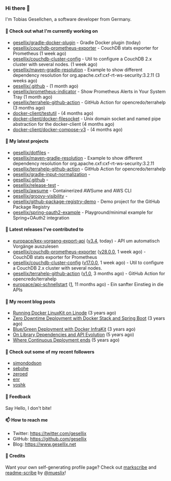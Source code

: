 ### Hi there 👋

I'm Tobias Gesellchen, a software developer from Germany.

#### 👷 Check out what I'm currently working on

- [gesellix/gradle-docker-plugin](https://github.com/gesellix/gradle-docker-plugin) - Gradle Docker plugin (today)
- [gesellix/couchdb-prometheus-exporter](https://github.com/gesellix/couchdb-prometheus-exporter) - CouchDB stats exporter for Prometheus (1 week ago)
- [gesellix/couchdb-cluster-config](https://github.com/gesellix/couchdb-cluster-config) - Util to configure a CouchDB 2.x cluster with several nodes. (1 week ago)
- [gesellix/maven-gradle-resolution](https://github.com/gesellix/maven-gradle-resolution) - Example to show different dependency resolution for org.apache.cxf:cxf-rt-ws-security:3.2.11 (3 weeks ago)
- [gesellix/.github](https://github.com/gesellix/.github) -  (1 month ago)
- [gesellix/prometheus-indicator](https://github.com/gesellix/prometheus-indicator) - Show Prometheus Alerts in Your System Tray (1 month ago)
- [gesellix/terrahelp-github-action](https://github.com/gesellix/terrahelp-github-action) - GitHub Action for opencredo/terrahelp (3 months ago)
- [docker-client/testutil](https://github.com/docker-client/testutil) -  (4 months ago)
- [docker-client/docker-filesocket](https://github.com/docker-client/docker-filesocket) - Unix domain socket and named pipe abstraction for the docker-client (4 months ago)
- [docker-client/docker-compose-v3](https://github.com/docker-client/docker-compose-v3) -  (4 months ago)

#### 🌱 My latest projects

- [gesellix/dotfiles](https://github.com/gesellix/dotfiles) - 
- [gesellix/maven-gradle-resolution](https://github.com/gesellix/maven-gradle-resolution) - Example to show different dependency resolution for org.apache.cxf:cxf-rt-ws-security:3.2.11
- [gesellix/terrahelp-github-action](https://github.com/gesellix/terrahelp-github-action) - GitHub Action for opencredo/terrahelp
- [gesellix/gradle-input-normalization](https://github.com/gesellix/gradle-input-normalization) - 
- [gesellix/.github](https://github.com/gesellix/.github) - 
- [gesellix/release-test](https://github.com/gesellix/release-test) - 
- [gesellix/awsume](https://github.com/gesellix/awsume) - Containerized AWSume and AWS CLI
- [gesellix/groovy-visibility](https://github.com/gesellix/groovy-visibility) - 
- [gesellix/github-package-registry-demo](https://github.com/gesellix/github-package-registry-demo) - Demo project for the GitHub Package Registry
- [gesellix/spring-oauth2-example](https://github.com/gesellix/spring-oauth2-example) - Playground/minimal example for Spring&#43;OAuth2 integration

#### 🔭 Latest releases I've contributed to

- [europace/kex-vorgang-export-api](https://github.com/europace/kex-vorgang-export-api) ([v3.4](https://github.com/europace/kex-vorgang-export-api/releases/tag/v3.4), today) - API um automatisch Vorgänge auszulesen
- [gesellix/couchdb-prometheus-exporter](https://github.com/gesellix/couchdb-prometheus-exporter) ([v28.0.0](https://github.com/gesellix/couchdb-prometheus-exporter/releases/tag/v28.0.0), 1 week ago) - CouchDB stats exporter for Prometheus
- [gesellix/couchdb-cluster-config](https://github.com/gesellix/couchdb-cluster-config) ([v17.0.0](https://github.com/gesellix/couchdb-cluster-config/releases/tag/v17.0.0), 1 week ago) - Util to configure a CouchDB 2.x cluster with several nodes.
- [gesellix/terrahelp-github-action](https://github.com/gesellix/terrahelp-github-action) ([v1.0](https://github.com/gesellix/terrahelp-github-action/releases/tag/v1.0), 3 months ago) - GitHub Action for opencredo/terrahelp
- [europace/api-schnellstart](https://github.com/europace/api-schnellstart) ([1](https://github.com/europace/api-schnellstart/releases/tag/1), 11 months ago) - Ein sanfter Einstieg in die APIs

#### 📜 My recent blog posts

- [Running Docker LinuxKit on Linode](https://www.gesellix.net/post/running-docker-linuxkit-on-linode/) (3 years ago)
- [Zero Downtime Deployment with Docker Stack and Spring Boot](https://www.gesellix.net/post/zero-downtime-deployment-with-docker-stack-and-spring-boot/) (3 years ago)
- [Blue/Green Deployment with Docker InfraKit](https://www.gesellix.net/post/blue-green-deployment-with-docker-infrakit/) (3 years ago)
- [On Library Dependencies and API Evolution](https://www.gesellix.net/post/choosing-a-library/) (5 years ago)
- [Where Continuous Deployment ends](https://www.gesellix.net/post/where-continuous-deployment-ends/) (5 years ago)



#### 👯 Check out some of my recent followers

- [simondodson](https://github.com/simondodson)
- [sebohe](https://github.com/sebohe)
- [zeroed](https://github.com/zeroed)
- [enr](https://github.com/enr)
- [voshk](https://github.com/voshk)

#### 💬 Feedback

Say Hello, I don't bite!

#### 📫 How to reach me

- Twitter: https://twitter.com/gesellix
- GitHub: https://github.com/gesellix
- Blog: https://www.gesellix.net

#### 🙇 Credits

Want your own self-generating profile page? Check out [markscribe](https://github.com/muesli/markscribe)
and [readme-scribe](https://github.com/muesli/readme-scribe) by [@mueslix](https://twitter.com/mueslix)!
